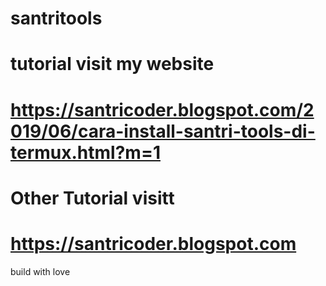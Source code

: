 # santritools
# tutorial visit my website

# https://santricoder.blogspot.com/2019/06/cara-install-santri-tools-di-termux.html?m=1


# Other Tutorial visitt
# https://santricoder.blogspot.com
build with love

